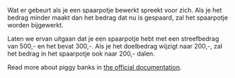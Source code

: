 Wat er gebeurt als je een spaarpotje bewerkt spreekt voor zich. Als je het bedrag minder maakt dan het bedrag dat nu is gespaard, zal het spaarpotje worden bijgewerkt.

Laten we ervan uitgaan dat je een spaarpotje hebt met een streefbedrag van 500,- en het bevat 300,-. Als je het doelbedrag wijzigt naar 200,-, zal het bedrag in het spaarpotje ook naar 200,- dalen.

Read more about piggy banks in [the official documentation](https://docs.firefly-iii.org/advanced-concepts/piggies).